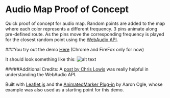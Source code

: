 Audio Map Proof of Concept
=============

Quick proof of concept for audio map.  Random points are added to the map where each color represents a different frequency.  3 pins animate along pre-defined route.  As the pins move the corresponding frequency is played for the closest random point using the [WebAudio API](https://dvcs.w3.org/hg/audio/raw-file/tip/webaudio/specification.html).


###You try out the demo [Here](http://briefjudofox.github.io/audio-map-poc/web/) (Chrome and FireFox only for now)


It should look something like this:
![alt text](https://raw.github.com/briefjudofox/audio-map-poc/gh-pages/screen-caps/audio-map-poc.png "Audio Map PoC")



#####Additional Credits:
A [post by Chris Lowis](http://blog.chrislowis.co.uk/2013/06/05/playing-notes-web-audio-api.html) was really helpful in understanding the WebAudio API.

Built with [Leaflet.js](http://leafletjs.com/) and the [AnimatedMarker Plug-in](https://github.com/openplans/Leaflet.AnimatedMarker) by Aaron Ogle, whose example was also used as a starting point for this demo.





